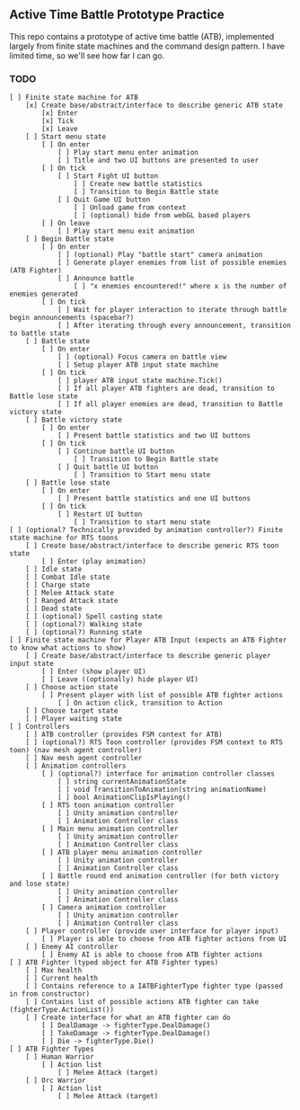 ## Active Time Battle Prototype Practice

This repo contains a prototype of active time battle (ATB), implemented largely from finite state machines and the command design pattern. I have limited time, so we'll see how far I can go.

### TODO

    [ ] Finite state machine for ATB
        [x] Create base/abstract/interface to describe generic ATB state
            [x] Enter
            [x] Tick
            [x] Leave
        [ ] Start menu state
            [ ] On enter
                [ ] Play start menu enter animation
                [ ] Title and two UI buttons are presented to user
            [ ] On tick
                [ ] Start Fight UI button
                    [ ] Create new battle statistics
                    [ ] Transition to Begin Battle state
                [ ] Quit Game UI button
                    [ ] Unload game from context
                    [ ] (optional) hide from webGL based players
            [ ] On leave
                [ ] Play start menu exit animation
        [ ] Begin Battle state
            [ ] On enter
                [ ] (optional) Play "battle start" camera animation
                [ ] Generate player enemies from list of possible enemies (ATB Fighter)
                [ ] Announce battle
                    [ ] "x enemies encountered!" where x is the number of enemies generated
            [ ] On tick
                [ ] Wait for player interaction to iterate through battle begin announcements (spacebar?)
                [ ] After iterating through every announcement, transition to battle state
        [ ] Battle state
            [ ] On enter
                [ ] (optional) Focus camera on battle view
                [ ] Setup player ATB input state machine
            [ ] On tick
                [ ] player ATB input state machine.Tick()
                [ ] If all player ATB fighters are dead, transition to Battle lose state
                [ ] If all player enemies are dead, transition to Battle victory state
        [ ] Battle victory state
            [ ] On enter
                [ ] Present battle statistics and two UI buttons
            [ ] On tick
                [ ] Continue battle UI button
                    [ ] Transition to Begin Battle state
                [ ] Quit battle UI button
                    [ ] Transition to Start menu state
        [ ] Battle lose state
            [ ] On enter
                [ ] Present battle statistics and one UI buttons
            [ ] On tick
                [ ] Restart UI button
                    [ ] Transition to start menu state
    [ ] (optional? Technically provided by animation controller?) Finite state machine for RTS toons
        [ ] Create base/abstract/interface to describe generic RTS toon state
            [ ] Enter (play animation)
        [ ] Idle state
        [ ] Combat Idle state
        [ ] Charge state
        [ ] Melee Attack state
        [ ] Ranged Attack state
        [ ] Dead state
        [ ] (optional) Spell casting state
        [ ] (optional?) Walking state
        [ ] (optional?) Running state
    [ ] Finite state machine for Player ATB Input (expects an ATB Fighter to know what actions to show)
        [ ] Create base/abstract/interface to describe generic player input state
            [ ] Enter (show player UI)
            [ ] Leave ((optionally) hide player UI)
        [ ] Choose action state
            [ ] Present player with list of possible ATB fighter actions
                [ ] On action click, transition to Action
        [ ] Choose target state
        [ ] Player waiting state
    [ ] Controllers
        [ ] ATB controller (provides FSM context for ATB)
        [ ] (optional?) RTS Toon controller (provides FSM context to RTS toon) (nav mesh agent controller)
        [ ] Nav mesh agent controller
        [ ] Animation controllers
            [ ] (optional?) interface for animation controller classes
                [ ] string currentAnimationState
                [ ] void TransitionToAnimation(string animationName)
                [ ] bool AnimationClipIsPlaying()
            [ ] RTS toon animation controller
                [ ] Unity animation controller
                [ ] Animation Controller class
            [ ] Main menu animation controller
                [ ] Unity animation controller
                [ ] Animation Controller class
            [ ] ATB player menu animation controller
                [ ] Unity animation controller
                [ ] Animation Controller class
            [ ] Battle round end animation controller (for both victory and lose state)
                [ ] Unity animation controller
                [ ] Animation Controller class
            [ ] Camera animation controller
                [ ] Unity animation controller
                [ ] Animation Controller class
        [ ] Player controller (provide user interface for player input)
            [ ] Player is able to choose from ATB fighter actions from UI
        [ ] Enemy AI controller
            [ ] Enemy AI is able to choose from ATB fighter actions
    [ ] ATB Fighter (typed object for ATB Fighter types)
        [ ] Max health
        [ ] Current health
        [ ] Contains reference to a IATBFighterType fighter type (passed in from constructor)
        [ ] Contains list of possible actions ATB fighter can take (fighterType.ActionList())
        [ ] Create interface for what an ATB fighter can do
            [ ] DealDamage -> fighterType.DealDamage()
            [ ] TakeDamage -> fighterType.DealDamage()
            [ ] Die -> fighterType.Die()
    [ ] ATB Fighter Types
        [ ] Human Warrior
            [ ] Action list
                [ ] Melee Attack (target)
        [ ] Orc Warrior
            [ ] Action list
                [ ] Melee Attack (target)
